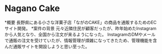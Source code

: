 # Nagano Cake

*概要
長野県にある小さな洋菓子店「ながのCAKE」の商品を通販するためのECサイト開発。
*案件の背景
元々近隣住民が顧客だったが、昨年始めたInstagramから人気となり、全国から注文が来るようになった。
InstagramのDMやメールで通販の注文を受けていたが、情報管理が煩雑になってきたため、管理機能を含んだ通販サイトを開設しようと思い至った。

